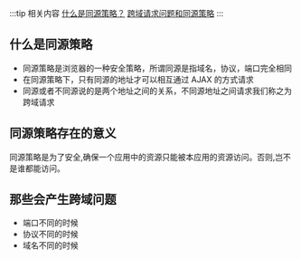 

:::tip 相关内容
[什么是同源策略？](https://zhuanlan.zhihu.com/p/66047383)
[跨域请求问题和同源策略](https://zhuanlan.zhihu.com/p/344697134)
:::

## 什么是同源策略

- 同源策略是浏览器的一种安全策略，所谓同源是指域名，协议，端口完全相同
- 在同源策略下，只有同源的地址才可以相互通过 AJAX 的方式请求
- 同源或者不同源说的是两个地址之间的关系，不同源地址之间请求我们称之为跨域请求


## 同源策略存在的意义

同源策略是为了安全,确保一个应用中的资源只能被本应用的资源访问。否则,岂不是谁都能访问。

## 那些会产生跨域问题

* 端口不同的时候
* 协议不同的时候
* 域名不同的时候